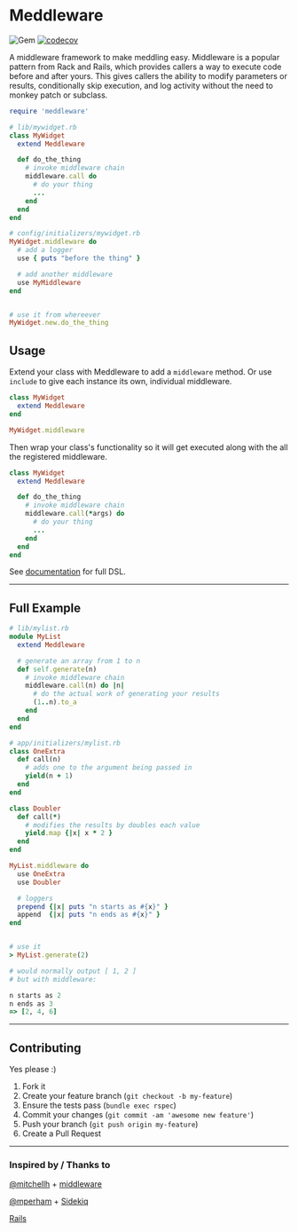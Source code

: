 Meddleware
======
![Gem](https://img.shields.io/gem/dt/meddleware?style=plastic)
[![codecov](https://codecov.io/gh/dpep/meddleware_rb/branch/main/graph/badge.svg)](https://codecov.io/gh/dpep/meddleware_rb)


A middleware framework to make meddling easy.  Middleware is a popular pattern from Rack and Rails, which provides callers a way to execute code before and after yours.  This gives callers the ability to modify parameters or results, conditionally skip execution, and log activity without the need to monkey patch or subclass.


```ruby
require 'meddleware'

# lib/mywidget.rb
class MyWidget
  extend Meddleware

  def do_the_thing
    # invoke middleware chain
    middleware.call do
      # do your thing
      ...
    end
  end
end

# config/initializers/mywidget.rb
MyWidget.middleware do
  # add a logger
  use { puts "before the thing" }

  # add another middleware
  use MyMiddleware
end


# use it from whereever
MyWidget.new.do_the_thing
```


## Usage
Extend your class with Meddleware to add a `middleware` method.  Or use `include` to give each instance its own, individual middleware.

```ruby
class MyWidget
  extend Meddleware
end

MyWidget.middleware
```

Then wrap your class's functionality so it will get executed along with the all the registered middleware.

```ruby
class MyWidget
  extend Meddleware

  def do_the_thing
    # invoke middleware chain
    middleware.call(*args) do
      # do your thing
      ...
    end
  end
end
```


See [documentation](https://github.com/dpep/meddleware_rb/wiki/DSL) for full DSL.


----
## Full Example
```ruby
# lib/mylist.rb
module MyList
  extend Meddleware

  # generate an array from 1 to n
  def self.generate(n)
    # invoke middleware chain
    middleware.call(n) do |n|
      # do the actual work of generating your results 
      (1..n).to_a
    end
  end
end

# app/initializers/mylist.rb
class OneExtra
  def call(n)
    # adds one to the argument being passed in
    yield(n + 1)
  end
end

class Doubler
  def call(*)
    # modifies the results by doubles each value
    yield.map {|x| x * 2 }
  end
end

MyList.middleware do
  use OneExtra
  use Doubler

  # loggers
  prepend {|x| puts "n starts as #{x}" }
  append  {|x| puts "n ends as #{x}" }
end


# use it
> MyList.generate(2)

# would normally output [ 1, 2 ]
# but with middleware:

n starts as 2
n ends as 3
=> [2, 4, 6]
```

----
## Contributing

Yes please  :)

1. Fork it
1. Create your feature branch (`git checkout -b my-feature`)
1. Ensure the tests pass (`bundle exec rspec`)
1. Commit your changes (`git commit -am 'awesome new feature'`)
1. Push your branch (`git push origin my-feature`)
1. Create a Pull Request


----
### Inspired by / Thanks to

[@mitchellh](https://github.com/mitchellh) + [middleware](https://github.com/mitchellh/middleware/tree/master/lib/middleware)

[@mperham](https://github.com/mperham) + [Sidekiq](https://github.com/mperham/sidekiq/blob/master/lib/sidekiq/middleware/chain.rb)

[Rails](https://github.com/rails/rails/blob/main/actionpack/lib/action_dispatch/middleware/stack.rb)
